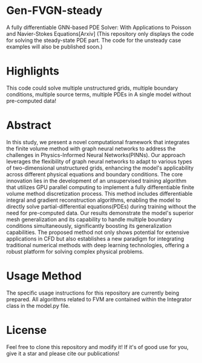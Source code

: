 # Gen-FVGN-steady
A fully differentiable GNN-based PDE Solver: With Applications to Poisson and Navier-Stokes Equations[Arxiv]
(This repository only displays the code for solving the steady-state PDE part. The code for the unsteady case examples will also be published soon.)

# Highlights
This code could solve multiple unstructured grids, multiple boundary conditions, multiple source terms, multiple PDEs in A single model without pre-computed data!

# Abstract
In this study, we present a novel computational framework that integrates the finite volume method with graph neural networks to address the challenges in Physics-Informed Neural Networks(PINNs). Our approach leverages the flexibility of graph neural networks to adapt to various types of two-dimensional unstructured grids, enhancing the model's applicability across different physical equations and boundary conditions. The core innovation lies in the development of an unsupervised training algorithm that utilizes GPU parallel computing to implement a fully differentiable finite volume method discretization process. This method includes differentiable integral and gradient reconstruction algorithms, enabling the model to directly solve partial-differential equations(PDEs) during training without the need for pre-computed data. Our results demonstrate the model's superior mesh generalization and its capability to handle multiple boundary conditions simultaneously, significantly boosting its generalization capabilities. The proposed method not only shows potential for extensive applications in CFD but also establishes a new paradigm for integrating traditional numerical methods with deep learning technologies, offering a robust platform for solving complex physical problems.

# Usage Method
The specific usage instructions for this repository are currently being prepared. All algorithms related to FVM are contained within the Integrator class in the model.py file.

# License
Feel free to clone this repository and modify it! If it's of good use for you, give it a star and please cite our publications!